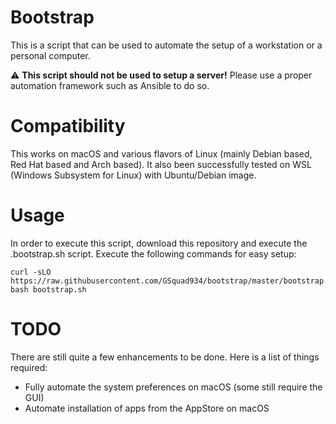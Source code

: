 # Bootstrap
This is a script that can be used to automate the setup of a workstation or a personal computer.

:warning: **This script should not be used to setup a server!** Please use a proper automation framework such as Ansible to do so.

# Compatibility
This works on macOS and various flavors of Linux (mainly Debian based, Red Hat based and Arch based).
It also been successfully tested on WSL (Windows Subsystem for Linux) with Ubuntu/Debian image.

# Usage
In order to execute this script, download this repository and execute the .bootstrap.sh script.
Execute the following commands for easy setup:

```
curl -sLO https://raw.githubusercontent.com/GSquad934/bootstrap/master/bootstrap.sh
bash bootstrap.sh
```

# TODO
There are still quite a few enhancements to be done. Here is a list of things required:

- Fully automate the system preferences on macOS (some still require the GUI)
- Automate installation of apps from the AppStore on macOS
